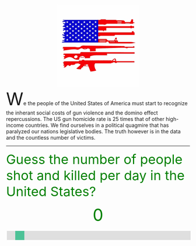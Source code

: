 <style>
.cells {
  fill: #aaa;
}

.label {
  text-anchor: start;
  font: 24px sans-serif;
}
 
 .slidecontainer {
  width: 100%; /* Width of the outside container */
}

/* The slider itself */
.slider {
  -webkit-appearance: none;  /* Override default CSS styles */
  appearance: none;
  width: 100%; /* Full-width */
  height: 25px; /* Specified height */
  background: #d3d3d3; /* Grey background */
  outline: none; /* Remove outline */
  opacity: 0.7; /* Set transparency (for mouse-over effects on hover) */
  -webkit-transition: .2s; /* 0.2 seconds transition on hover */
  transition: opacity .2s;
}

/* Mouse-over effects */
.slider:hover {
  opacity: 1; /* Fully shown on mouse-over */
}

/* The slider handle (use -webkit- (Chrome, Opera, Safari, Edge) and -moz- (Firefox) to override default look) */
.slider::-webkit-slider-thumb {
  -webkit-appearance: none; /* Override default look */
  appearance: none;
  width: 25px; /* Set a specific slider handle width */
  height: 25px; /* Slider handle height */
  background: #04AA6D; /* Green background */
  cursor: pointer; /* Cursor on hover */
}

.slider::-moz-range-thumb {
  width: 25px; /* Set a specific slider handle width */
  height: 25px; /* Slider handle height */
  background: #04AA6D; /* Green background */
  cursor: pointer; /* Cursor on hover */
}
</style>
<script>
    
function updateAnswer(questionNumber){
  var slider = document.getElementById("range" + questionNumber);
  var output = document.getElementById("your-answer" + questionNumber);
  output.innerHTML = slider.value;
}
</script>

<div align="center"><img src="images.png"></div>
<div style="line-weight:10px"><font size="8">W</font>e the people of the United States of America must start to recognize the inherant social costs of gun violence and the domino effect repercussions. The US gun homicide rate is 25 times that of other high-income countries. We find ourselves in a political quagmire that has paralyzed our nations legislative bodies. The truth however is in the data and the countless number of victims.
</div>
<div><hr></div>
  
<div style="color:green;font-size:36px;">Guess the number of people shot and killed per day in the United States?</div> 
<div id="q1_slider_answer"><p align="center"><span id="your-answer1" style="color:green;font-size:46px;">0</span></p></div>
<div class="slidecontainer" id="question1" onclick="updateAnswer(1);">
  <input type="range" min="1" max="1000" value="50" class="slider" id="range1">
</div> 
 <div>
  <svg width="600" height="600"></svg>
 </div>
 

<svg width="960" height="990"></svg>
<script src="//d3js.org/d3.v3.min.js"></script>
<script>
var formatNumber = d3.format(",d");

var svg = d3.select("svg");

var width = +svg.attr("width"),
    height = +svg.attr("height");

var groupSpacing = 3,
    cellSpacing = 1,
    cellSize = Math.floor((width - 11 * groupSpacing) / 100) - cellSpacing,
    offset = Math.floor((width - 100 * cellSize - 90 * cellSpacing - 11 * groupSpacing) / 2);

var updateDuration = 125,
    updateDelay = updateDuration / 500;

var cell = svg.append("g")
    .attr("class", "cells")
    .attr("transform", "translate(" + offset + "," + (offset + 30) + ")")
  .selectAll("rect");

var label = svg.append("text")
    .attr("class", "label");

function update(n1) {
  var n0 = cell.size();

  cell = cell
      .data(d3.range(n1));

  cell.exit().transition()
      .delay(function(d, i) { return (n0 - i) * updateDelay; })
      .duration(updateDuration)
      .attr("width", 0)
      .remove();

  cell.enter().append("rect")
      .attr("width", 0)
      .attr("height", cellSize)
      .attr("x", function(i) {
        var x0 = Math.floor(i / 100) % 10, x1 = Math.floor(i % 10);
        return groupSpacing * x0 + (cellSpacing + cellSize) * (x1 + x0 * 10);
      })
      .attr("y", function(i) {
        var y0 = Math.floor(i / 1000), y1 = Math.floor(i % 100 / 10);
        return groupSpacing * y0 + (cellSpacing + cellSize) * (y1 + y0 * 10);
      })
    .transition()
      .delay(function(d, i) { return (i - n0) * updateDelay; })
      .duration(updateDuration)
      .attr("width", cellSize);

  label
      .attr("x", offset + groupSpacing)
      .attr("y", offset + groupSpacing)
      .attr("dy", ".71em")
    .transition()
      .duration(Math.abs(n1 - n0) * updateDelay + updateDuration / 2)
      .ease("linear")
      .tween("text", function() {
        var i = d3.interpolateNumber(n0, n1);
        return function(t) {
          this.textContent = formatNumber(Math.round(i(t)));
        };
      });
}

(function interval() {
  update(Math.floor(Math.random() * 100 * 100));
  setTimeout(interval, updateDelay * 100 * 100 + updateDuration + 1000);
})();

d3.select(self.frameElement).style("height", height + "px");

</script>

